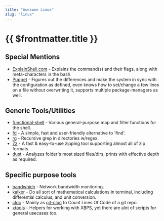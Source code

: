 ```yaml
---
title: "Awesome Linux"
slug: "linux"
---
```


# {{ $frontmatter.title }}

## Special Mentions

* [ExplainShell.com](https://www.explainshell.com) - Explains the command(s) and their flags, along with meta-characters in the bash.
* [Puppet](https://www.puppet.com) - Figures out the differences and make the system in sync with the configuration as defined, even knows how to set/change a few lines on a file without overwriting it, supports multiple package-managers as well.

## Generic Tools/Utilities

* [functional-shell](https://github.com/simeg/functional-shell) - Various general-purpose map and filter functions for the shell.
* [fd](https://github.com/sharkdp/fd) - A simple, fast and user-friendly alternative to 'find'.
* [rg](https://github.com/BurntSushi/ripgrep) - Recursive grep in directories w/regex.
* [7z](https://www.7-zip.org/download.html) - A fast & easy-to-use zipping tool supporting almost all of zip formats.
* [dust](https://github.com/bootandy/dust) - Analyzes folder's most sized files/dirs, prints with effective depth as required.

## Specific purpose tools

* [bandwhich](https://github.com/imsnif/bandwhich) - Network bandwidth monitoring.
* [kalker](https://github.com/PaddiM8/kalker) - Do all sort of mathematical calculations in terminal, including differential calculus, and unit conversion.
* [cloc](https://github.com/AlDanial/cloc) - Mainly as [git-cloc](https://stackoverflow.com/a/29012789/11377112) to Count Lines Of Code of a git repo.
* [xtools](https://github.com/leahneukirchen/xtools) - Helpers for working with XBPS, yet there are alot of scripts for general usecases too.

<!--
TODO: Maybe helpful? May need to review a bit.
https://github.com/2KAbhishek/Dotfiles
-->
